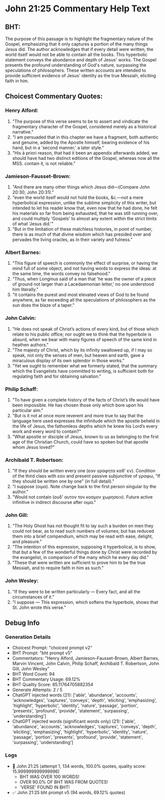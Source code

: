 # John 21:25 Commentary Help Text

## BHT:
The purpose of this passage is to highlight the fragmentary nature of the Gospel, emphasizing that it only captures a portion of the many things Jesus did. The author acknowledges that if every detail were written, the world itself would not be able to contain all the books. This hyperbolic statement conveys the abundance and depth of Jesus' works. The Gospel presents the profound understanding of God's nature, surpassing the speculations of philosophers. These written accounts are intended to provide sufficient evidence of Jesus' identity as the true Messiah, eliciting faith in him.

## Choicest Commentary Quotes:
### Henry Alford:
1. "The purpose of this verse seems to be to assert and vindicate the fragmentary character of the Gospel, considered merely as a historical narrative."
2. "I am persuaded that in this chapter we have a fragment, both authentic and genuine, added by the Apostle himself, bearing evidence of his hand, but in a 'second manner,' a later style."
3. "His à priori reason, that had it been an appendix afterwards added, we should have had two distinct editions of the Gospel, whereas now all the MSS. contain it, is not reliable."

### Jamieson-Fausset-Brown:
1. "And there are many other things which Jesus did—(Compare John 20:30; John 20:31)."
2. "even the world itself would not hold the books, &c.—not a mere hyperbolical expression, unlike the sublime simplicity of this writer, but intended to let his reader know that, even now that he had done, he felt his materials so far from being exhausted, that he was still running over, and could multiply 'Gospels' to almost any extent within the strict limits of what 'Jesus did.'"
3. "But in the limitation of these matchless histories, in point of number, there is as much of that divine wisdom which has presided over and pervades the living oracles, as in their variety and fulness."

### Albert Barnes:
1. "This figure of speech is commonly the effect of surprise, or having the mind full of some object, and not having words to express the ideas: at the same time, the words convey no falsehood."
2. "Thus, when Longinus said of a man that 'he was the owner of a piece of ground not larger than a Lacedaemonian letter,' no one understood him literally."
3. "It contains the purest and most elevated views of God to be found anywhere, as far exceeding all the speculations of philosophers as the sun does the blaze of a taper."

### John Calvin:
1. "He does not speak of Christ’s actions of every kind, but of those which relate to his public office; nor ought we to think that the hyperbole is absurd, when we bear with many figures of speech of the same kind in heathen authors."
2. "The majesty of Christ, which by its infinity swallowed up, if I may so speak, not only the senses of men, but heaven and earth, gave a miraculous display of its own splendor in those works."
3. "Yet we ought to remember what we formerly stated, that the summary which the Evangelists have committed to writing, is sufficient both for regulating faith and for obtaining salvation."

### Philip Schaff:
1. "To have given a complete history of the facts of Christ’s life would have been impossible. He has chosen those only which bore upon his particular aim."
2. "But is it not at once more reverent and more true to say that the language here used expresses the infinitude which the apostle beheld in the life of Jesus, the fathomless depths which he knew his Lord’s every work and every word to contain?"
3. "What apostle or disciple of Jesus, known to us as belonging to the first age of the Christian Church, could have so spoken but that apostle whom Jesus loved?"

### Archibald T. Robertson:
1. "If they should be written every one (εαν γραφητα καθ' εν). Condition of the third class with εαν and present passive subjunctive of γραφω, "If they should be written one by one" (in full detail)."
2. "I suppose (οιμα). Note change back to the first person singular by the author."
3. "Would not contain (ουδ' αυτον τον κοσμον χωρησειν). Future active infinitive in indirect discourse after οιμα."

### John Gill:
1. "The Holy Ghost has not thought fit to lay such a burden on men they could not bear, as to read such numbers of volumes; but has reduced them into a brief compendium, which may be read with ease, delight, and pleasure."
2. "The intention of this expression, supposing it hyperbolical, is to show, that but a few of the wonderful things done by Christ were recorded by the evangelist, in comparison of the many which he every day did."
3. "These that were written are sufficient to prove him to be the true Messiah, and to require faith in him as such."

### John Wesley:
1. "If they were to be written particularly — Every fact, and all the circumstances of it."
2. "I suppose — This expression, which softens the hyperbole, shows that St. John wrote this verse."


## Debug Info
### Generation Details
- Choicest Prompt: "choicest prompt v2"
- BHT Prompt: "bht prompt v5"
- Commentators: "Henry Alford, Jamieson-Fausset-Brown, Albert Barnes, Marvin Vincent, John Calvin, Philip Schaff, Archibald T. Robertson, John Gill, John Wesley"
- BHT Word Count: 94
- BHT Commentary Usage: 69.12%
- BHT Quality Score: 85.11764705882354
- Generate Attempts: 2 / 5
- ChatGPT injected words (21):
	['able', 'abundance', 'accounts', 'acknowledges', 'captures', 'conveys', 'depth', 'eliciting', 'emphasizing', 'highlight', 'hyperbolic', 'identity', 'nature', 'passage', 'portion', 'presents', 'profound', 'provide', 'statement', 'surpassing', 'understanding']
- ChatGPT injected words (significant words only) (21):
	['able', 'abundance', 'accounts', 'acknowledges', 'captures', 'conveys', 'depth', 'eliciting', 'emphasizing', 'highlight', 'hyperbolic', 'identity', 'nature', 'passage', 'portion', 'presents', 'profound', 'provide', 'statement', 'surpassing', 'understanding']

### Logs
- 🔄 John 21:25 (attempt 1, 134 words, 100.0% quotes, quality score: 15.999999999999996) 
	- BHT WAS OVER 100 WORDS! 
	- OVER 90.0% OF BHT WAS FROM QUOTES! 
	- 'VERSE' FOUND IN BHT!
- ✅ John 21:25 bht prompt v5 (94 words, 69.12% quotes)